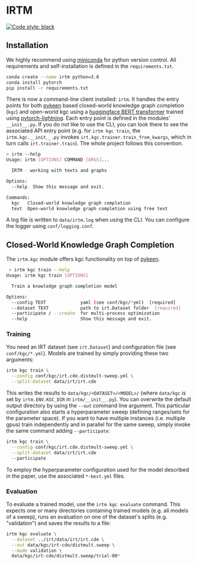 # IRTM

[![Code style: black](https://img.shields.io/badge/code%20style-black-000000.svg)](https://github.com/psf/black)

## Installation

We highly recommend using
[miniconda](https://docs.conda.io/en/latest/miniconda.html) for python
version control. All requirements and self-installation is defined in
the `requirements.txt`.


```bash
conda create --name irtm python=3.8
conda install pytorch
pip install -r requirements.txt
```

There is now a command-line client installed: `irtm`. It handles the
entry points for both [pykeen](https://github.com/pykeen/pykeen) based
closed-world knowledge graph completion (`kgc`) and open-world kgc
using a [huggingface BERT
transformer](https://github.com/huggingface/transformers) trained
using
[pytorch-lightning](https://github.com/PyTorchLightning/pytorch-lightning). Each
entry point is defined in the modules' `__init__.py`. If you do not
like to use the CLI, you can look there to see the associated API
entry point (e.g. for `irtm kgc train`, the `irtm.kgc.__init__.py`
invokes `irt.kgc.trainer.train_from_kwargs`, which in turn calls
`irt.trainer.train`). The whole project follows this convention.


```bash
> irtm --help
Usage: irtm [OPTIONS] COMMAND [ARGS]...

  IRTM - working with texts and graphs

Options:
  --help  Show this message and exit.

Commands:
  kgc   Closed-world knowledge graph completion
  text  Open-world knowledge graph completion using free text
```

A log file is written to `data/irtm.log` when using the CLI. You can
configure the logger using `conf/logging.conf`.


## Closed-World Knowledge Graph Completion

The `irtm.kgc` module offers kgc functionality on top of
[pykeen](https://github.com/pykeen/pykeen).


``` bash
 > irtm kgc train --help
Usage: irtm kgc train [OPTIONS]

  Train a knowledge graph completion model

Options:
  --config TEXT             yaml (see conf/kgc/*yml)  [required]
  --dataset TEXT            path to irt.Dataset folder  [required]
  --participate / --create  for multi-process optimization
  --help                    Show this message and exit.
```

### Training

You need an IRT dataset (see `irt.Dataset`) and configuration file
(see `conf/kgc/*.yml`). Models are trained by simply providing these
two arguments:

```bash
irtm kgc train \
  --config conf/kgc/irt.cde.distmult-sweep.yml \
  --split-dataset data/irt/irt.cde
```

This writes the results to `data/kgc/<DATASET>/<MODEL>/` (where
`data/kgc` is set by `irtm.ENV.KGC_DIR` in `irtm/__init__.py`). You
can overwrite the default output directory by using the `--out`
command line argument. This particular configuration also starts a
hyperparameter sweep (defining ranges/sets for the parameter
space). If you want to have multiple instances (i.e. multiple gpus)
train independently and in parallel for the same sweep, simply invoke
the same command adding `--participate`:

``` bash
irtm kgc train \
  --config conf/kgc/irt.cde.distmult-sweep.yml \
  --split-dataset data/irt/irt.cde
  --participate
```

To employ the hyperparameter configuration used for the model
described in the paper, use the associated `*-best.yml` files.


### Evaluation

To evaluate a trained model, use the `irtm kgc evaluate` command. This
expects one or many directories containing trained models (e.g. all
models of a sweep), runs an evaluation on one of the dataset's splits
(e.g. "validation") and saves the results to a file:

``` bash
irtm kgc evaluate \
  --dataset ../irt/data/irt/irt.cde \
  --out data/kgc/irt-cde/distmult.sweep \
  --mode validation \
  data/kgc/irt-cde/distmult.sweep/trial-00*
```


